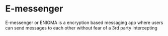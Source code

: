 # E-messenger
E-messenger or ENIGMA is a encryption based messaging app where users can send messages to each other without fear of a 3rd party intercepting
